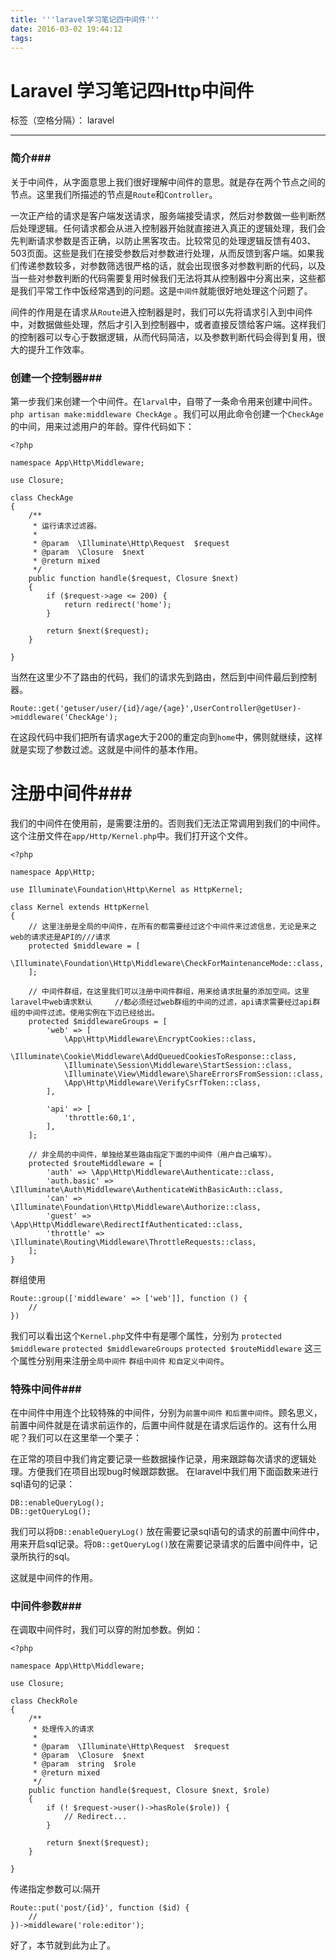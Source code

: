 ```yaml
---
title: '''laravel学习笔记四中间件'''
date: 2016-03-02 19:44:12
tags:
---
```

 # Laravel 学习笔记四Http中间件

标签（空格分隔）： laravel

---
 
 
 ### 简介###
  关于中间件，从字面意思上我们很好理解中间件的意思。就是存在两个节点之间的节点。这里我们所描述的节点是`Route`和`Controller`。
  
  
  一次正产给的请求是客户端发送请求，服务端接受请求，然后对参数做一些判断然后处理逻辑。任何请求都会从进入控制器开始就直接进入真正的逻辑处理，我们会先判断请求参数是否正确，以防止黑客攻击。比较常见的处理逻辑反馈有403、503页面。这些是我们在接受参数后对参数进行处理，从而反馈到客户端。如果我们传递参数较多，对参数筛选很严格的话，就会出现很多对参数判断的代码，以及当一些对参数判断的代码需要复用时候我们无法将其从控制器中分离出来，这些都是我们平常工作中饭经常遇到的问题。这是`中间件`就能很好地处理这个问题了。
  
  间件的作用是在请求从`Route`进入控制器是时，我们可以先将请求引入到中间件中，对数据做些处理，然后才引入到控制器中，或者直接反馈给客户端。这样我们的控制器可以专心于数据逻辑，从而代码简洁，以及参数判断代码会得到复用，很大的提升工作效率。


 
 ### 创建一个控制器###

第一步我们来创建一个中间件。在`larval`中，自带了一条命令用来创建中间件。`php artisan make:middleware CheckAge` 。我们可以用此命令创建一个`CheckAge`的中间，用来过滤用户的年龄。穿件代码如下：

```
<?php

namespace App\Http\Middleware;

use Closure;

class CheckAge
{
    /**
     * 运行请求过滤器。
     *
     * @param  \Illuminate\Http\Request  $request
     * @param  \Closure  $next
     * @return mixed
     */
    public function handle($request, Closure $next)
    {
        if ($request->age <= 200) {
            return redirect('home');
        }

        return $next($request);
    }

}
```
 当然在这里少不了路由的代码，我们的请求先到路由，然后到中间件最后到控制器。
```
Route::get('getuser/user/{id}/age/{age}',UserController@getUser)->middleware('CheckAge');
```
 在这段代码中我们把所有请求age大于200的重定向到`home`中，佛则就继续，这样就是实现了参数过滤。这就是中间件的基本作用。
 
# 注册中间件###

 
 我们的中间件在使用前，是需要注册的。否则我们无法正常调用到我们的中间件。这个注册文件在`app/Http/Kernel.php`中。我们打开这个文件。


```
<?php

namespace App\Http;

use Illuminate\Foundation\Http\Kernel as HttpKernel;

class Kernel extends HttpKernel
{
    // 这里注册是全局的中间件，在所有的都需要经过这个中间件来过滤信息，无论是来之web的请求还是API的///请求
    protected $middleware = [
        \Illuminate\Foundation\Http\Middleware\CheckForMaintenanceMode::class,
    ];

    // 中间件群组，在这里我们可以注册中间件群组，用来给请求批量的添加空间。这里laravel中web请求默认     //都必须经过web群组的中间的过滤，api请求需要经过api群组的中间件过滤。使用实例在下边已经给出。
    protected $middlewareGroups = [
        'web' => [
            \App\Http\Middleware\EncryptCookies::class,
            \Illuminate\Cookie\Middleware\AddQueuedCookiesToResponse::class,
            \Illuminate\Session\Middleware\StartSession::class,
            \Illuminate\View\Middleware\ShareErrorsFromSession::class,
            \App\Http\Middleware\VerifyCsrfToken::class,
        ],

        'api' => [
            'throttle:60,1',
        ],
    ];
    
    // 非全局的中间件，单独给某些路由指定下面的中间件（用户自己编写）。
    protected $routeMiddleware = [
        'auth' => \App\Http\Middleware\Authenticate::class,
        'auth.basic' => \Illuminate\Auth\Middleware\AuthenticateWithBasicAuth::class,
        'can' => \Illuminate\Foundation\Http\Middleware\Authorize::class,
        'guest' => \App\Http\Middleware\RedirectIfAuthenticated::class,
        'throttle' => \Illuminate\Routing\Middleware\ThrottleRequests::class,
    ];
}
```
群组使用
```
Route::group(['middleware' => ['web']], function () {
    //
})
```

我们可以看出这个`Kernel.php`文件中有是哪个属性，分别为 `protected $middleware` `protected $middlewareGroups` `protected $routeMiddleware` 这三个属性分别用来注册`全局中间件` `群组中间件` `和自定义中间件`。

### 特殊中间件###

在中间件中用连个比较特殊的中间件，分别为`前置中间件` `和后置中间件`。顾名思义，前置中间件就是在请求前运作的，后置中间件就是在请求后运作的。这有什么用呢？我们可以在这里举一个栗子：

在正常的项目中我们肯定要记录一些数据操作记录，用来跟踪每次请求的逻辑处理。方便我们在项目出现bug时候跟踪数据。
在laravel中我们用下面函数来进行sql语句的记录：
```
DB::enableQueryLog();
DB::getQueryLog();
```

我们可以将`DB::enableQueryLog()` 放在需要记录sql语句的请求的前置中间件中，用来开启sql记录。将`DB::getQueryLog()`放在需要记录请求的后置中间件中，记录所执行的sql。

这就是中间件的作用。


### 中间件参数###

在调取中间件时，我们可以穿的附加参数。例如：
```
<?php

namespace App\Http\Middleware;

use Closure;

class CheckRole
{
    /**
     * 处理传入的请求
     *
     * @param  \Illuminate\Http\Request  $request
     * @param  \Closure  $next
     * @param  string  $role
     * @return mixed
     */
    public function handle($request, Closure $next, $role)
    {
        if (! $request->user()->hasRole($role)) {
            // Redirect...
        }

        return $next($request);
    }

}
```
传递指定参数可以:隔开
```
Route::put('post/{id}', function ($id) {
    //
})->middleware('role:editor');
```

好了，本节就到此为止了。





